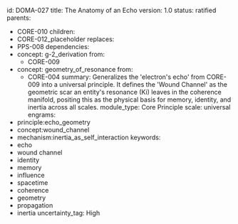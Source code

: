 id: DOMA-027
title: The Anatomy of an Echo
version: 1.0
status: ratified
parents:
- CORE-010
children:
- CORE-012_placeholder
replaces:
- PPS-008
dependencies:
- concept: g-2_derivation
  from:
  - CORE-009
- concept: geometry_of_resonance
  from:
  - CORE-004
summary: Generalizes the 'electron's echo' from CORE-009 into a universal principle.
  It defines the 'Wound Channel' as the geometric scar an entity's resonance (Ki)
  leaves in the coherence manifold, positing this as the physical basis for memory,
  identity, and inertia across all scales.
module_type: Core Principle
scale: universal
engrams:
- principle:echo_geometry
- concept:wound_channel
- mechanism:inertia_as_self_interaction
keywords:
- echo
- wound channel
- identity
- memory
- influence
- spacetime
- coherence
- geometry
- propagation
- inertia
uncertainty_tag: High
